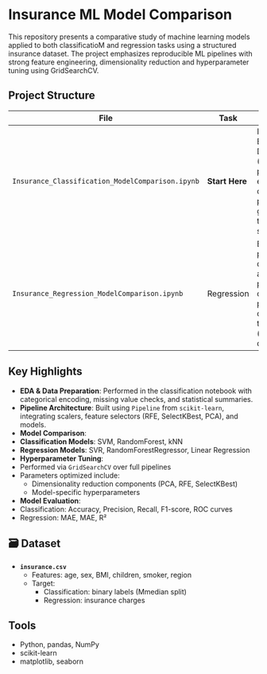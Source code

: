 # Insurance ML Model Comparison

This repository presents a comparative study of machine learning models applied to both classificatioM and regression tasks using a structured insurance dataset. The project emphasizes reproducible ML pipelines with strong feature engineering, dimensionality reduction and hyperparameter tuning using GridSearchCV.


## Project Structure

| File | Task | Description |
|------|------|-------------|
| `Insurance_Classification_ModelComparison.ipynb` | **Start Here** | Includes full Exploratory Data Analysis (EDA), feature preprocessing, encoding, and classification pipelines with grid search tuning for all steps. |
| `Insurance_Regression_ModelComparison.ipynb` | Regression | Builds on the prepared dataset and applies similar pipeline optimization to predict continuous targets (insurance charges). |


## Key Highlights

-  **EDA & Data Preparation**: Performed in the classification notebook with categorical encoding, missing value checks, and statistical summaries.
-  **Pipeline Architecture**: Built using `Pipeline` from `scikit-learn`, integrating scalers, feature selectors (RFE, SelectKBest, PCA), and models.
-  **Model Comparison**:
  - **Classification Models**: SVM, RandomForest, kNN
  - **Regression Models**: SVR, RandomForestRegressor, Linear Regression
-  **Hyperparameter Tuning**:
  - Performed via `GridSearchCV` over full pipelines
  - Parameters optimized include: 
    - Dimensionality reduction components (PCA, RFE, SelectKBest)
    - Model-specific hyperparameters
-  **Model Evaluation**:
  - Classification: Accuracy, Precision, Recall, F1-score, ROC curves
  - Regression: MAE, MAE, R²

## 🗃 Dataset

- **`insurance.csv`**
  - Features: age, sex, BMI, children, smoker, region
  - Target:
    - Classification: binary labels (Mmedian split)
    - Regression: insurance charges


## Tools

- Python, pandas, NumPy
- scikit-learn
- matplotlib, seaborn
